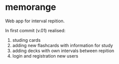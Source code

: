 # memorange
Web app for interval repition.


In first commit (v.01) realised: 
  1) studing cards
  2) adding new flashcards with information for study
  3) adding decks with own intervals between repition
  4) login and registration new users
